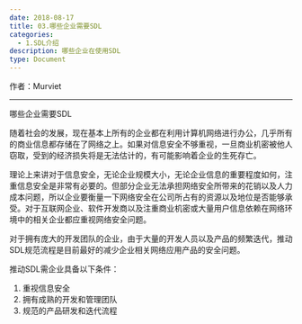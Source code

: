 ```yaml
---
date: 2018-08-17
title: 03.哪些企业需要SDL
categories:
  - 1.SDL介绍
description: 哪些企业在使用SDL
type: Document
---
```


作者：Murviet

----

哪些企业需要SDL

随着社会的发展，现在基本上所有的企业都在利用计算机网络进行办公，几乎所有的商业信息都存储在了网络之上。如果对信息安全不够重视，一旦商业机密被他人窃取，受到的经济损失将是无法估计的，有可能影响着企业的生死存亡。

理论上来讲对于信息安全，无论企业规模大小，无论企业信息的重要程度如何，注重信息安全是非常有必要的。但部分企业无法承担网络安全所带来的花销以及人力成本问题，所以企业要衡量一下网络安全在公司所占有的资源以及地位是否能够承受。对于互联网企业、软件开发商以及注重商业机密或大量用户信息依赖在网络环境中的相关企业都应重视网络安全问题。

对于拥有庞大的开发团队的企业，由于大量的开发人员以及产品的频繁迭代，推动SDL规范流程是目前最好的减少企业相关网络应用产品的安全问题。

推动SDL需企业具备以下条件：

1. 重视信息安全
2. 拥有成熟的开发和管理团队
3. 规范的产品研发和迭代流程
